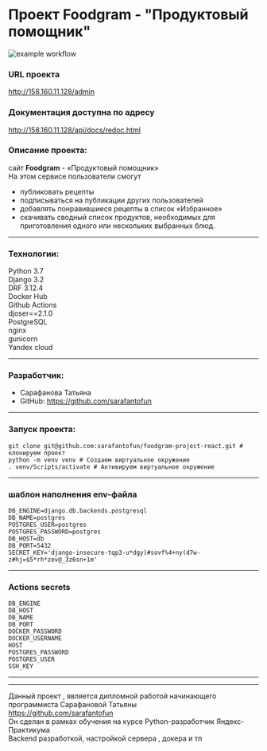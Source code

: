 # Проект **Foodgram - "Продуктовый помощник"**
![example workflow](https://github.com/sarafantofun/foodgram-project-react/actions/workflows/main.yml/badge.svg)

### **URL проекта**
http://158.160.11.128/admin <br>

### **Документация доступна по адресу**
http://158.160.11.128/api/docs/redoc.html <br>

### **Описание проекта:**
сайт **Foodgram** - «Продуктовый помощник» <br>
На этом сервисе пользователи смогут <br> 
- публиковать рецепты <br>
- подписываться на публикации других пользователей <br>
- добавлять понравившиеся рецепты в список «Избранное» <br>
- скачивать сводный список продуктов, необходимых для приготовления одного или нескольких выбранных блюд.

---

### **Технологии:**
Python 3.7 <br>
Django 3.2 <br>
DRF 3.12.4 <br>
Docker Hub <br>
Github Actions <br>
djoser==2.1.0 <br>
PostgreSQL <br>
nginx <br>
gunicorn <br>
Yandex cloud 

---

### **Разработчик:**
- Сарафанова Татьяна <br>
- GitHub: https://github.com/sarafantofun <br>

---

### **Запуск проекта:**
```
git clone git@github.com:sarafantofun/foodgram-project-react.git # клонируем проект
python -m venv venv # Создаем виртуальное окружение
. venv/Scripts/activate # Активируем виртуальное окружение
```

---

### **шаблон наполнения env-файла**

```
DB_ENGINE=django.db.backends.postgresql
DB_NAME=postgres
POSTGRES_USER=postgres
POSTGRES_PASSWORD=postgres
DB_HOST=db
DB_PORT=5432
SECRET_KEY='django-insecure-tqp3-u*dgy)#sovf%4+ny(d7w-z#hj=$5*rh*zev@_3z6sn+1m'

```
---
### **Actions secrets**

```
DB_ENGINE
DB_HOST
DB_NAME
DB_PORT
DOCKER_PASSWORD
DOCKER_USERNAME
HOST
POSTGRES_PASSWORD
POSTGRES_USER
SSH_KEY

```

---

---

Данный проект , является дипломной работой начинающего программиста Сарафановой Татьяны <br>
https://github.com/sarafantofun <br>
Он сделан в рамках обучения на курсе Python-разработчик Яндекс-Практикума <br>
Backend разработкой, настройкой сервера , докера и тп <br>

